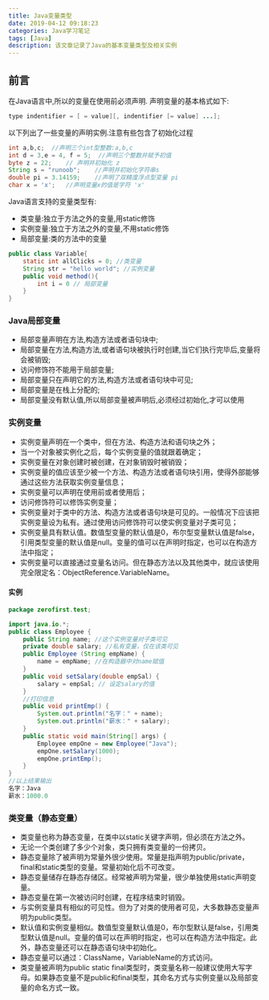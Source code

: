 ```yaml
---
title: Java变量类型
date: 2019-04-12 09:18:23
categories: Java学习笔记
tags: [Java]
description: 该文章记录了Java的基本变量类型及相关实例
---
```


## 前言

在Java语言中,所以的变量在使用前必须声明. 声明变量的基本格式如下:

```java
type indentifier = [ = value][, indentifier [= value] ...];
```

<!--more-->

以下列出了一些变量的声明实例.注意有些包含了初始化过程
```java
int a,b,c; 	//声明三个int型整数:a,b,c
int d = 3,e = 4, f = 5;  //声明三个整数并赋予初值
byte z = 22; 	// 声明并初始化 z
String s = "runoob";	//声明并初始化字符串s
double pi = 3.14159;	//声明了双精度浮点型变量 pi
char x = 'x';	//声明变量x的值是字符 'x'
```
Java语言支持的变量类型有:
- 类变量:独立于方法之外的变量,用static修饰
- 实例变量:独立于方法之外的变量,不用static修饰
- 局部变量:类的方法中的变量
```java
public class Variable{
    static int allClicks = 0; //类变量
    String str = "hello world"; //实例变量
    public void method(){
    	int i = 0 // 局部变量
    }
}
```
### Java局部变量
- 局部变量声明在方法,构造方法或者语句块中;
- 局部变量在方法,构造方法,或者语句块被执行时创建,当它们执行完毕后,变量将会被销毁;
- 访问修饰符不能用于局部变量;
- 局部变量只在声明它的方法,构造方法或者语句块中可见;
- 局部变量是在栈上分配的;
- 局部变量没有默认值,所以局部变量被声明后,必须经过初始化,才可以使用
### 实例变量
- 实例变量声明在一个类中，但在方法、构造方法和语句块之外；
- 当一个对象被实例化之后，每个实例变量的值就跟着确定；
- 实例变量在对象创建时被创建，在对象销毁时被销毁；
- 实例变量的值应该至少被一个方法、构造方法或者语句块引用，使得外部能够通过这些方法获取实例变量信息；
- 实例变量可以声明在使用前或者使用后；
- 访问修饰符可以修饰实例变量；
- 实例变量对于类中的方法、构造方法或者语句块是可见的。一般情况下应该把实例变量设为私有。通过使用访问修饰符可以使实例变量对子类可见；
- 实例变量具有默认值。数值型变量的默认值是0，布尔型变量默认值是false，引用类型变量的默认值是null。变量的值可以在声明时指定，也可以在构造方法中指定；
- 实例变量可以直接通过变量名访问。但在静态方法以及其他类中，就应该使用完全限定名：ObjectReference.VariableName。
#### 实例
```java
package zerofirst.test;

import java.io.*;
public class Employee {
	public String name; //这个实例变量对子类可见
	private double salary; //私有变量，仅在该类可见
	public Employee (String empName) {
		name = empName; //在构造器中对name赋值
	}
	public void setSalary(double empSal) {
		salary = empSal; // 设定salary的值
	}
	//打印信息
	public void printEmp() {
		System.out.println("名字：" + name);
		System.out.println("薪水：" + salary);
	}
	public static void main(String[] args) {
		Employee empOne = new Employee("Java");
		empOne.setSalary(1000);
		empOne.printEmp();
	}
}
//以上结果输出
名字：Java
薪水：1000.0
```
### 类变量（静态变量）
- 类变量也称为静态变量，在类中以static关键字声明，但必须在方法之外。
- 无论一个类创建了多少个对象，类只拥有类变量的一份拷贝。
- 静态变量除了被声明为常量外很少使用。常量是指声明为public/private，final和static类型的变量。常量初始化后不可改变。
- 静态变量储存在静态存储区。经常被声明为常量，很少单独使用static声明变量。
- 静态变量在第一次被访问时创建，在程序结束时销毁。
- 与实例变量具有相似的可见性。但为了对类的使用者可见，大多数静态变量声明为public类型。
- 默认值和实例变量相似。数值型变量默认值是0，布尔型默认是false，引用类型默认值是null。变量的值可以在声明时指定，也可以在构造方法中指定。此外，静态变量还可以在静态语句块中初始化。
- 静态变量可以通过：ClassName，VariableName的方式访问。
- 类变量被声明为public static final类型时，类变量名称一般建议使用大写字母。如果静态变量不是public和final类型，其命名方式与实例变量以及局部变量的命名方式一致。

